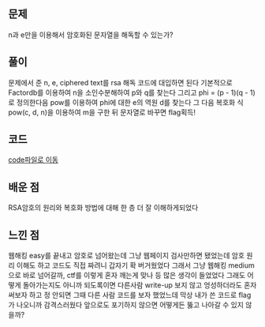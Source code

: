## 문제
n과 e만을 이용해서 암호화된 문자열을 해독할 수 있는가? 

## 풀이 
문제에서 준 n, e, ciphered text를 rsa 해독 코드에 대입하면 된다
기본적으로 Factordb를 이용하여 n을 소인수분해하여 p와 q를 찾는다
그리고 phi = (p - 1)(q - 1)로 정의한다음 pow를 이용하여 phi에 대한 e의 역원 d를 찾는다
그 다음 복호화 식 pow(c, d, n)을 이용하여 m을 구한 뒤 문자열로 바꾸면 flag획득!

## 코드
[code파일로 이동](picoCTF_easy/code/RSA/EVEN_RSA_CAN_BE_BROKEN.py)

## 배운 점
RSA암호의 원리와 복호화 방법에 대해 한 층 더 잘 이해하게되었다

## 느낀 점
웹해킹 easy를 끝내고 암호로 넘어왔는데 그냥 웹페이지 검사만하면 됐었는데 암호 원리 이해도 하고 코드도 직접 짜려니 갑자기 확 버거웠었다
그래서 그냥 웹해킹 medium으로 바로 넘어갈까, ctf를 이렇게 혼자 깨는게 맞나 등 많은 생각이 들었었다
그래도 어떻게 돌아가는지도 아니까 되도록이면 다른사람 write-up 보지 않고 엉성하더라도 혼자 써보자 하고 정 안되면 그때 다른 사람 코드를 보자 했었느데
막상 내가 쓴 코드로 flag가 나오니까 감격스러웠다 앞으로도 포기하지 않으면 어떻게든 뚫고 나아갈 수 있지 않을까?

